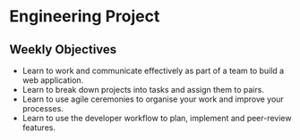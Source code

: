 # Engineering Project

## Weekly Objectives
- Learn to work and communicate effectively as part of a team to build a web application.
- Learn to break down projects into tasks and assign them to pairs.
- Learn to use agile ceremonies to organise your work and improve your processes.
- Learn to use the developer workflow to plan, implement and peer-review features.
